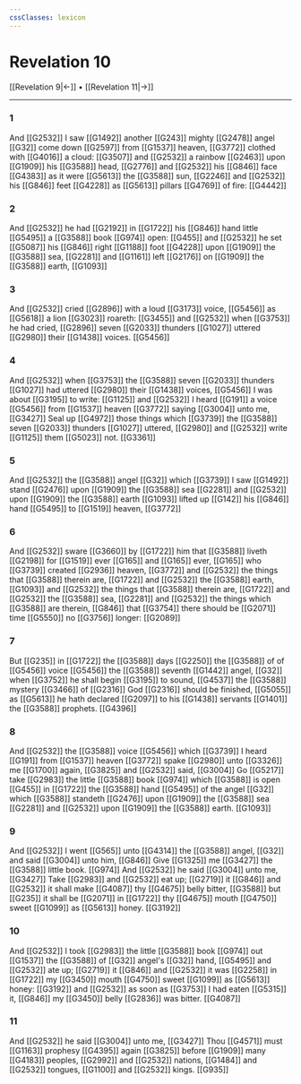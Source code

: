 ```yaml
---
cssClasses: lexicon
---
```

# Revelation 10

[[Revelation 9|←]] • [[Revelation 11|→]]

---

### 1
And [[G2532]] I saw [[G1492]] another [[G243]] mighty [[G2478]] angel [[G32]] come down [[G2597]] from [[G1537]] heaven, [[G3772]] clothed with [[G4016]] a cloud: [[G3507]] and [[G2532]] a rainbow [[G2463]] upon [[G1909]]  his [[G3588]] head, [[G2776]] and [[G2532]] his [[G846]] face [[G4383]] as it were [[G5613]] the [[G3588]] sun, [[G2246]] and [[G2532]] his [[G846]] feet [[G4228]] as [[G5613]] pillars [[G4769]] of fire: [[G4442]]

### 2
And [[G2532]] he had [[G2192]] in [[G1722]] his [[G846]] hand little [[G5495]] a [[G3588]] book [[G974]] open: [[G455]] and [[G2532]] he set [[G5087]] his [[G846]] right [[G1188]] foot [[G4228]] upon [[G1909]] the [[G3588]] sea, [[G2281]] and [[G1161]] left [[G2176]] on [[G1909]] the [[G3588]] earth, [[G1093]]

### 3
And [[G2532]] cried [[G2896]] with a loud [[G3173]] voice, [[G5456]] as [[G5618]] a lion [[G3023]] roareth: [[G3455]] and [[G2532]] when [[G3753]] he had cried, [[G2896]] seven [[G2033]] thunders [[G1027]] uttered [[G2980]] their [[G1438]] voices. [[G5456]]

### 4
And [[G2532]] when [[G3753]] the [[G3588]] seven [[G2033]] thunders [[G1027]] had uttered [[G2980]] their [[G1438]] voices, [[G5456]] I was about [[G3195]] to write: [[G1125]] and [[G2532]] I heard [[G191]] a voice [[G5456]] from [[G1537]] heaven [[G3772]] saying [[G3004]] unto me, [[G3427]] Seal up [[G4972]] those things which [[G3739]] the [[G3588]] seven [[G2033]] thunders [[G1027]] uttered, [[G2980]] and [[G2532]] write [[G1125]] them [[G5023]] not. [[G3361]]

### 5
And [[G2532]] the [[G3588]] angel [[G32]] which [[G3739]] I saw [[G1492]] stand [[G2476]] upon [[G1909]] the [[G3588]] sea [[G2281]] and [[G2532]] upon [[G1909]] the [[G3588]] earth [[G1093]] lifted up [[G142]] his [[G846]] hand [[G5495]] to [[G1519]] heaven, [[G3772]]

### 6
And [[G2532]] sware [[G3660]] by [[G1722]] him that [[G3588]] liveth [[G2198]] for [[G1519]] ever [[G165]] and [[G165]] ever, [[G165]] who [[G3739]] created [[G2936]] heaven, [[G3772]] and [[G2532]] the things that [[G3588]] therein are, [[G1722]] and [[G2532]] the [[G3588]] earth, [[G1093]] and [[G2532]] the things that [[G3588]] therein are, [[G1722]] and [[G2532]] the [[G3588]] sea, [[G2281]] and [[G2532]] the things which [[G3588]] are therein, [[G846]] that [[G3754]] there should be [[G2071]] time [[G5550]] no [[G3756]] longer: [[G2089]]

### 7
But [[G235]] in [[G1722]] the [[G3588]] days [[G2250]] the [[G3588]] of of [[G5456]] voice [[G5456]] the [[G3588]] seventh [[G1442]] angel, [[G32]] when [[G3752]] he shall begin [[G3195]] to sound, [[G4537]] the [[G3588]] mystery [[G3466]] of [[G2316]] God [[G2316]] should be finished, [[G5055]] as [[G5613]] he hath declared [[G2097]] to his [[G1438]] servants [[G1401]] the [[G3588]] prophets. [[G4396]]

### 8
And [[G2532]] the [[G3588]] voice [[G5456]] which [[G3739]] I heard [[G191]] from [[G1537]] heaven [[G3772]] spake [[G2980]] unto [[G3326]] me [[G1700]] again, [[G3825]] and [[G2532]] said, [[G3004]] Go [[G5217]] take [[G2983]] the little [[G3588]] book [[G974]] which [[G3588]] is open [[G455]] in [[G1722]] the [[G3588]] hand [[G5495]] of the angel [[G32]] which [[G3588]] standeth [[G2476]] upon [[G1909]] the [[G3588]] sea [[G2281]] and [[G2532]] upon [[G1909]] the [[G3588]] earth. [[G1093]]

### 9
And [[G2532]] I went [[G565]] unto [[G4314]] the [[G3588]] angel, [[G32]] and said [[G3004]] unto him, [[G846]] Give [[G1325]] me [[G3427]] the [[G3588]] little book. [[G974]] And [[G2532]] he said [[G3004]] unto me, [[G3427]] Take [[G2983]] and [[G2532]] eat up; [[G2719]] it [[G846]] and [[G2532]] it shall make [[G4087]] thy [[G4675]]  belly bitter, [[G3588]] but [[G235]] it shall be [[G2071]] in [[G1722]] thy [[G4675]] mouth [[G4750]] sweet [[G1099]] as [[G5613]] honey. [[G3192]]

### 10
And [[G2532]] I took [[G2983]] the little [[G3588]] book [[G974]] out [[G1537]] the [[G3588]] of [[G32]] angel's [[G32]] hand, [[G5495]] and [[G2532]] ate up; [[G2719]] it [[G846]] and [[G2532]] it was [[G2258]] in [[G1722]] my [[G3450]] mouth [[G4750]] sweet [[G1099]] as [[G5613]] honey: [[G3192]] and [[G2532]] as soon as [[G3753]] I had eaten [[G5315]] it, [[G846]] my [[G3450]] belly [[G2836]] was bitter. [[G4087]]

### 11
And [[G2532]] he said [[G3004]] unto me, [[G3427]] Thou [[G4571]] must [[G1163]] prophesy [[G4395]] again [[G3825]] before [[G1909]] many [[G4183]] peoples, [[G2992]] and [[G2532]] nations, [[G1484]] and [[G2532]] tongues, [[G1100]] and [[G2532]] kings. [[G935]]